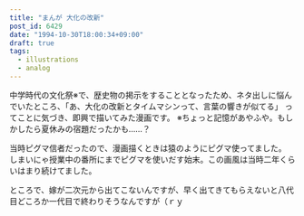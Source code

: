 ```yaml
---
title: "まんが 大化の改新"
post_id: 6429
date: "1994-10-30T18:00:34+09:00"
draft: true
tags:
  - illustrations
  - analog
---
```



中学時代の文化祭※で、歴史物の掲示をすることとなったため、ネタ出しに悩んでいたところ、「あ、大化の改新とタイムマシンって、言葉の響きが似てる」 ってことに気づき、即興で描いてみた漫画です。
※ちょっと記憶があやふや。もしかしたら夏休みの宿題だったかも……？

当時ピグマ信者だったので、漫画描くときは猿のようにピグマ使ってました。
しまいにゃ授業中の番所にまでピグマを使いだす始末。この画風は当時二年くらいはまり続けてました。

ところで、嫁が二次元から出てこないんですが、早く出てきてもらえないと八代目どころか一代目で終わりそうなんですが（ｒｙ
